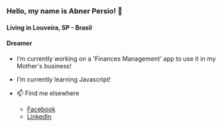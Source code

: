 ### Hello, my name is Abner Persio! 👋

#### Living in Louveira, SP - Brasil
#### Dreamer


- I’m currently working on a 'Finances Management' app to use it in my Mother's business!
- I’m currently learning Javascript!


- 📫 Find me elsewhere 
	- [Facebook](https://facebook.com/abnerpersio)
	- [LinkedIn](https://linkedin.com/in/abnerpersio/)


